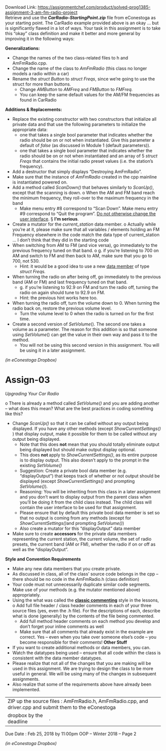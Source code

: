 Download Link: https://assignmentchef.com/product/solved-prog1385-assignment-3-am-fm-radio-project
<br>
Retrieve and use the<strong><em> CarRadio-StartingPoint.zip</em></strong> file from eConestoga as your starting point.  The CarRadio example provided above is an okay … but is significantly flawed in a lot of ways. Your task in this assignment is to take this “okay” class definition and make it better and more general by improving it in the following ways:

<strong>Generalizations: </strong>

<ul>

 <li>Change the names of the two class-related files to h and AmFmRadio.cpp.</li>

 <li>Change the name of the class to <em>AmFmRadio</em> (this class no longer models a radio within a car)</li>

 <li>Rename the <em>struct Button </em>to <em>struct Freqs</em>, since we’re going to use the struct for more than buttons.

  <ul>

   <li>Change <em>AMButton </em>to <em>AMFreq </em>and <em>FMButton</em> to <em>FMFreq.</em></li>

   <li>You can keep the same default values for the AM/FM frequencies as found in CarRadio</li>

  </ul></li>

</ul>

<strong>Additions &amp; Replacements: </strong>

<ul>

 <li>Replace the existing constructor with two constructors that initialize all private data and that use the following parameters to initialize the appropriate data:

  <ul>

   <li>one that takes a single bool parameter that indicates whether the radio should be on or not when instantiated. Give this parameter a default of <em>false</em> (as discussed in Module 1 (default parameters)).</li>

   <li>one that takes a single bool parameter that indicates whether the radio should be on or not when instantiated and an array of 5 <em>struct Freqs</em> that contains the initial radio preset values (i.e. the station’s frequency).</li>

  </ul></li>

 <li>Add a destructor that simply displays “Destroying AmFmRadio”.</li>

 <li>Make sure that the instance of <em>AmFmRadio </em>created in the cpp mainline is instantiated powered on.</li>

 <li>Add a method called <em>ScanDown()</em> that behaves similarly to <em>ScanUp()</em>, except that the scanning is down. o When the AM and FM band reach the minimum frequency, they roll-over to the maximum frequency in the band

  <ul>

   <li>Make menu entry #8 correspond to “Scan Down”. Make menu entry #9 correspond to “Quit the program”.      <u>Do not otherwise change the user interface</u>.  § <strong>I’m serious</strong>.</li>

  </ul></li>

 <li>Create a mutator for the <em>current_station</em> data member. o             Actually while you’re at it, please make sure that all variables / elements holding an FM Frequency elsewhere in the code match the data type of current_station … I don’t think that they did in the starting code</li>

 <li>When switching from AM to FM (and vice versa), go immediately to the previous frequency tuned on that band. o            g. if you’re listening to 700 on AM and switch to FM and then back to AM, make sure that you go to 700, not 530.

  <ul>

   <li>Hint: it would be a good idea to use a new <u>data member</u> of type <em>struct Freqs. </em></li>

  </ul></li>

 <li>When turning the radio on after being off, go immediately to the previous band (AM or FM) and last frequency tuned on that band.

  <ul>

   <li>g. if you’re listening to 92.9 on FM and turn the radio off, turning the radio on again should tune to 92.9 on FM.</li>

   <li>Hint: the previous hint works here too.</li>

  </ul></li>

 <li>When turning the radio off, turn the volume down to 0. When turning the radio back on, restore the previous volume level.

  <ul>

   <li>Turn the volume level to 0 when the radio is turned on for the first time.</li>

  </ul></li>

 <li>Create a second version of <em>SetVolume</em>(). The second one takes a volume as a parameter. The reason for this addition is so that someone using <em>SetVolume</em>() can get the value in their own way and pass it to the method.

  <ul>

   <li>You will not be using this second version in this assignment. You will be using it in a later assignment.</li>

  </ul></li>

</ul>

<em>(in eConestoga Dropbox) </em>

<h1>Assign-03</h1>

<em>Upgrading Your Car Radio </em>




o    There is already a method called <em>SetVolume()</em> and you are adding another – what does this mean?  What are the best practices in coding something like this?

<ul>

 <li>Change <em>ScanUp()</em> so that it can be called without any output being displayed. If you have any other methods (except <em>ShowCurrentSettings()</em> ) that display output, make it possible for them to be called without any output being displayed.

  <ul>

   <li>Note that this does <strong>not</strong> mean that you should totally eliminate output being displayed but should make output display optional.</li>

   <li>This does <strong>not </strong>apply to <em>ShowCurrentSettings()</em>, as its entire purpose is to display output. This also doesn’t apply to the prompt in the existing <em>SetVolume()</em></li>

   <li>Suggestion: Create a private bool data member (e.g. “displayOutput”) that keeps track of whether or not output should be displayed (except <em>ShowCurrentSettings()</em> and prompting <em>SetVolume()</em>)<em>. </em></li>

   <li>Reasoning: You will be inheriting from this class in a later assignment and you don’t want to display output from the parent class when you’ll be doing it from the child class instead. The child class will contain the user interface to be used for that assignment.</li>

   <li>Please ensure that by default this private bool data member is set so that no output is coming from any methods (except for <em>ShowCurrentSettings()</em>and prompting <em>SetVolume()</em>)</li>

   <li>Also create a mutator for this “displayOutput” data member</li>

  </ul></li>

 <li>Make sure to create <strong>accessors</strong> for the private data members representing the current station, the current volume, the set of radio presets, the current band (AM or FM), whether the radio if on or off as well as the “displayOutput”.</li>

</ul>

<strong>Style and Convention Requirements </strong>

<ul>

 <li>Make any new data members that you create private.</li>

 <li>As discussed in class, all of the class’ source code belongs in the cpp – there should be no code in the AmFmRadio.h (class definition)</li>

 <li>Your code must not unnecessarily duplicate similar code segments. Make use of your methods (e.g. the mutator mentioned above) appropriately.</li>

 <li>Using the what was called the <strong><u>classic commenting</u></strong> style in the lessons, o          Add full file header / class header comments in each of your three source files (yes, even the .h file). For the descriptions of each, describe what is done (generally) by the contents of the file being commented.

  <ul>

   <li>Add full method header comments on each method you develop and don’t forget your inline comments as well</li>

   <li>Make sure that all comments that already exist in the example are correct. Yes – even when you take over someone else’s code – you become responsible for their comments! <strong>Other Stuff </strong></li>

  </ul></li>

 <li>If you want to create additional methods or data members, you can.</li>

 <li>Watch the datatypes being used – ensure that all code within the class is consistent with the data member datatypes.</li>

 <li>Please realize that not all of the changes that you are making will be used in this assignment. We are trying to design the class to be more useful in general. We will be using many of the changes in subsequent assignments.</li>

 <li>Also realize that some of the requirements above have already been implemented.</li>

</ul>

<table width="0">

 <tbody>

  <tr>

   <td colspan="2" width="682">ZIP up the source files : AmFmRadio.h, AmFmRadio.cpp, and driver.cpp and submit them to the eConestoga</td>

  </tr>

  <tr>

   <td width="146">dropbox by the deadline</td>

   <td width="536">.</td>

  </tr>

 </tbody>

</table>

Due Date : Feb 25, 2018 by 11:00pm                                                                                             OOP – Winter 2018 – Page 2

<em>(in eConestoga Dropbox) </em>